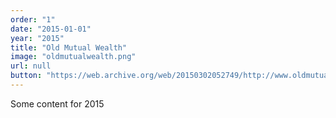 ```yaml
---
order: "1"
date: "2015-01-01"
year: "2015"
title: "Old Mutual Wealth"
image: "oldmutualwealth.png"
url: null
button: "https://web.archive.org/web/20150302052749/http://www.oldmutualwealth.co.uk/"
---
```


Some content for 2015
